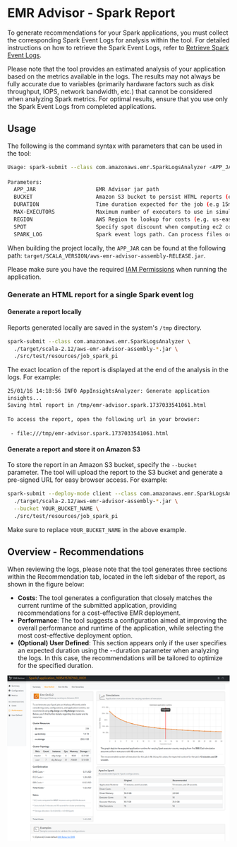 # EMR Advisor - Spark Report

To generate recommendations for your Spark applications, you must collect the corresponding Spark Event Logs for analysis within the tool. For detailed instructions on how to retrieve the Spark Event Logs, refer to [Retrieve Spark Event Logs](https://aws.github.io/aws-emr-best-practices/docs/benchmarks/Analyzing/retrieve_event_logs).

Please note that the tool provides an estimated analysis of your application based on the metrics available in the logs. The results may not always be fully accurate due to variables (primarily hardware factors such as disk throughput, IOPS, network bandwidth, etc.) that cannot be considered when analyzing Spark metrics. For optimal results, ensure that you use only the Spark Event Logs from completed applications.

## Usage

The following is the command syntax with parameters that can be used in the tool:

```bash
Usage: spark-submit --class com.amazonaws.emr.SparkLogsAnalyzer <APP_JAR> [--bucket BUCKET] [--duration DURATION] [--max-executors MAX-EXECUTORS] [--region REGION] [--spot SPOT] <SPARK_LOG>

Parameters:
  APP_JAR                   EMR Advisor jar path
  BUCKET                    Amazon S3 bucket to persist HTML reports (e.g my.bucket.name)
  DURATION                  Time duration expected for the job (e.g 15m)
  MAX-EXECUTORS             Maximum number of executors to use in simulations
  REGION                    AWS Region to lookup for costs (e.g. us-east-1)
  SPOT                      Specify spot discount when computing ec2 costs (e.g. 0.7)
  SPARK_LOG                 Spark event logs path. Can process files or directories stored in S3, HDFS, or local fs
```

When building the project locally, the `APP_JAR` can be found at the following path: `target/SCALA_VERSION/aws-emr-advisor-assembly-RELEASE.jar`.

Please make sure you have the required [IAM Permissions](./IamPermissions.md) when running the application.

### Generate an HTML report for a single Spark event log

#### Generate a report locally

Reports generated locally are saved in the system's `/tmp` directory.

```bash
spark-submit --class com.amazonaws.emr.SparkLogsAnalyzer \
  ./target/scala-2.12/aws-emr-advisor-assembly-*.jar \
  ./src/test/resources/job_spark_pi
```

The exact location of the report is displayed at the end of the analysis in the logs. For example:

```text
25/01/16 14:18:56 INFO AppInsightsAnalyzer: Generate application insights...
Saving html report in /tmp/emr-advisor.spark.1737033541061.html

To access the report, open the following url in your browser:

 - file:///tmp/emr-advisor.spark.1737033541061.html
```

#### Generate a report and store it on Amazon S3

To store the report in an Amazon S3 bucket, specify the `--bucket` parameter. The tool will upload the report to the S3 bucket and generate a pre-signed URL for easy browser access. For example:

```bash
spark-submit --deploy-mode client --class com.amazonaws.emr.SparkLogsAnalyzer \
  ./target/scala-2.12/aws-emr-advisor-assembly-*.jar \
  --bucket YOUR_BUCKET_NAME \
  ./src/test/resources/job_spark_pi
```

Make sure to replace `YOUR_BUCKET_NAME` in the above example.

## Overview - Recommendations

When reviewing the logs, please note that the tool generates three sections within the Recommendation tab, located in the left sidebar of the report, as shown in the figure below:

- **Costs**: The tool generates a configuration that closely matches the current runtime of the submitted application, providing recommendations for a cost-effective EMR deployment.
- **Performance**: The tool suggests a configuration aimed at improving the overall performance and runtime of the application, while selecting the most cost-effective deployment option.
- **(Optional) User Defined**: This section appears only if the user specifies an expected duration using the --duration parameter when analyzing the logs. In this case, the recommendations will be tailored to optimize for the specified duration.


![image info](../docs/images/spark_env_details.png)